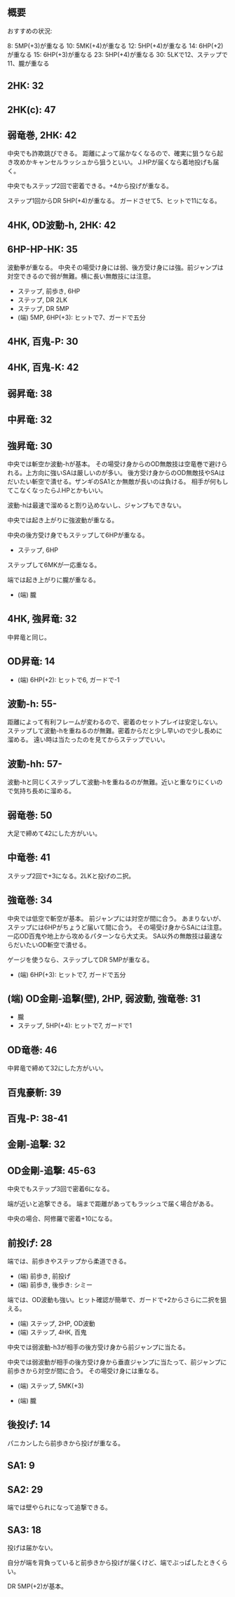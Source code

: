 ## 概要

おすすめの状況:

8: 5MP(+3)が重なる
10: 5MK(+4)が重なる
12: 5HP(+4)が重なる
14: 6HP(+2)が重なる
15: 6HP(+3)が重なる
23: 5HP(+4)が重なる
30: 5LKで12、ステップで11、朧が重なる

## 2HK: 32

## 2HK(c): 47

## 弱竜巻, 2HK: 42

中央でも詐欺跳びできる。
距離によって届かなくなるので、確実に狙うなら起き攻めかキャンセルラッシュから狙うといい。
J.HPが届くなら着地投げも届く。

中央でもステップ2回で密着できる。+4から投げが重なる。

ステップ1回からDR 5HP(+4)が重なる。
ガードさせて5、ヒットで11になる。

## 4HK, OD波動-h, 2HK: 42

## 6HP-HP-HK: 35

波動拳が重なる。
中央その場受け身には弱、後方受け身には強。前ジャンプは対空できるので弱が無難。横に長い無敵技には注意。

- ステップ, 前歩き, 6HP
- ステップ, DR 2LK
- ステップ, DR 5MP
- (端) 5MP, 6HP(+3): ヒットで7、ガードで五分

## 4HK, 百鬼-P: 30

## 4HK, 百鬼-K: 42

## 弱昇竜: 38

## 中昇竜: 32

## 強昇竜: 30

中央では斬空か波動-hが基本。
その場受け身からのOD無敵技は空竜巻で避けられる。上方向に強いSAは厳しいのが多い。
後方受け身からのOD無敵技やSAはだいたい斬空で潰せる。ザンギのSA1とか無敵が長いのは負ける。
相手が何もしてこなくなったらJ.HPとかもいい。

波動-hは最速で溜めると割り込めないし、ジャンプもできない。

中央では起き上がりに強波動が重なる。

中央の後方受け身でもステップして6HPが重なる。

- ステップ, 6HP

ステップして6MKが一応重なる。

端では起き上がりに朧が重なる。

- (端) 朧

## 4HK, 強昇竜: 32

中昇竜と同じ。

## OD昇竜: 14

- (端) 6HP(+2): ヒットで6, ガードで-1

## 波動-h: 55-

距離によって有利フレームが変わるので、密着のセットプレイは安定しない。
ステップして波動-hを重ねるのが無難。密着からだと少し早いので少し長めに溜める。
遠い時は当たったのを見てからステップでいい。

## 波動-hh: 57-

波動-hと同じくステップして波動-hを重ねるのが無難。近いと重なりにくいので気持ち長めに溜める。

## 弱竜巻: 50

大足で締めて42にした方がいい。

## 中竜巻: 41

ステップ2回で+3になる。2LKと投げの二択。

## 強竜巻: 34

中央では低空で斬空が基本。
前ジャンプには対空が間に合う。
あまりないが、ステップには6HPがちょうど届いて間に合う。
その場受け身からSAには注意。一応OD百鬼や地上から攻めるパターンなら大丈夫。
SA以外の無敵技は最速ならだいたいOD斬空で潰せる。

ゲージを使うなら、ステップしてDR 5MPが重なる。

- (端) 6HP(+3): ヒットで7, ガードで五分

## (端) OD金剛-追撃(壁), 2HP, 弱波動, 強竜巻: 31

- 朧
- ステップ, 5HP(+4): ヒットで7, ガードで1

## OD竜巻: 46

中昇竜で締めて32にした方がいい。

## 百鬼豪斬: 39

## 百鬼-P: 38-41

## 金剛-追撃: 32

## OD金剛-追撃: 45-63

中央でもステップ3回で密着6になる。

端が近いと追撃できる。
端まで距離があってもラッシュで届く場合がある。

中央の場合、阿修羅で密着+10になる。

## 前投げ: 28

端では、前歩きやステップから柔道できる。

- (端) 前歩き, 前投げ
- (端) 前歩き, 後歩き: シミー

端では、OD波動も強い。ヒット確認が簡単で、ガードで+2からさらに二択を狙える。

- (端) ステップ, 2HP, OD波動
- (端) ステップ, 4HK, 百鬼

中央では弱波動-h3が相手の後方受け身から前ジャンプに当たる。

中央では弱波動が相手の後方受け身から垂直ジャンプに当たって、前ジャンプに前歩きから対空が間に合う。
その場受け身には重なる。

- (端) ステップ, 5MK(+3)

- (端) 朧

## 後投げ: 14

パニカンしたら前歩きから投げが重なる。

## SA1: 9

## SA2: 29

端では壁やられになって追撃できる。

## SA3: 18

投げは届かない。

自分が端を背負っていると前歩きから投げが届くけど、端でぶっぱしたときくらい。

DR 5MP(+2)が基本。
